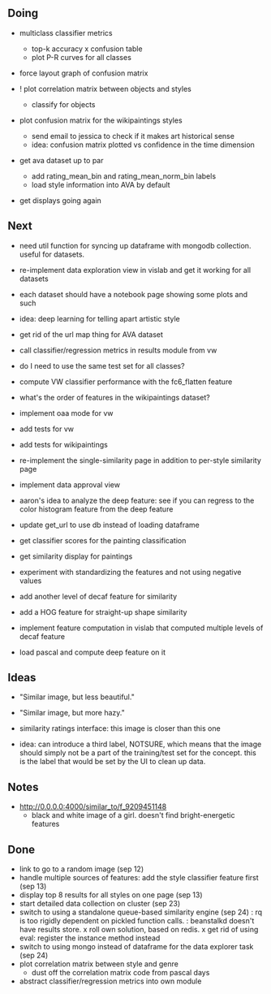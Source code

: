 ## Doing

- multiclass classifier metrics
    - top-k accuracy
    x confusion table
    - plot P-R curves for all classes

- force layout graph of confusion matrix

- ! plot correlation matrix between objects and styles
    - classify for objects

- plot confusion matrix for the wikipaintings styles
    - send email to jessica to check if it makes art historical sense
    - idea: confusion matrix plotted vs confidence in the time dimension

- get ava dataset up to par
    - add rating_mean_bin and rating_mean_norm_bin labels
    - load style information into AVA by default

- get displays going again

## Next

- need util function for syncing up dataframe with mongodb collection. useful for datasets.

- re-implement data exploration view in vislab and get it working for all datasets

- each dataset should have a notebook page showing some plots and such

- idea: deep learning for telling apart artistic style

- get rid of the url map thing for AVA dataset

- call classifier/regression metrics in results module from vw

- do I need to use the same test set for all classes?

- compute VW classifier performance with the fc6_flatten feature

- what's the order of features in the wikipaintings dataset?

- implement oaa mode for vw

- add tests for vw

- add tests for wikipaintings

- re-implement the single-similarity page in addition to per-style similarity page

- implement data approval view

- aaron's idea to analyze the deep feature: see if you can regress to the color histogram feature from the deep feature

- update get_url to use db instead of loading dataframe

- get classifier scores for the painting classification

- get similarity display for paintings

- experiment with standardizing the features and not using negative values

- add another level of decaf feature for similarity

- add a HOG feature for straight-up shape similarity

- implement feature computation in vislab that computed multiple levels of decaf feature

- load pascal and compute deep feature on it


## Ideas

- "Similar image, but less beautiful."
- "Similar image, but more hazy."

- similarity ratings interface: this image is closer than this one

- idea: can introduce a third label, NOTSURE, which means that the image should simply not be a part of the training/test set for the concept. this is the label that would be set by the UI to clean up data.

## Notes

- http://0.0.0.0:4000/similar_to/f_9209451148
    - black and white image of a girl. doesn't find bright-energetic features

## Done

- link to go to a random image (sep 12)
- handle multiple sources of features: add the style classifier feature first (sep 13)
- display top 8 results for all styles on one page (sep 13)
- start detailed data collection on cluster (sep 23)
- switch to using a standalone queue-based similarity engine (sep 24)
    : rq is too rigidly dependent on pickled function calls.
    : beanstalkd doesn't have results store.
    x roll own solution, based on redis.
    x get rid of using eval: register the instance method instead
- switch to using mongo instead of dataframe for the data explorer task (sep 24)
- plot correlation matrix between style and genre
    - dust off the correlation matrix code from pascal days
- abstract classifier/regression metrics into own module
